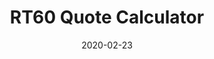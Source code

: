 ---
slug: "/projects/tqr/"
date: "2020-02-23"
title: "RT60 Quote Calculator"
image: "/img/tqr.png"
techStack:
    - "Javascript"
    - "Bootstrap"
    - "HTML"
description: "Reverse engineered client's spreadsheet to create an internal tool to speed up quote times and produce more accurate quotes. Calculates reverb existing in a space and based off of customer's required reverb, calculates amount of material and price."
---